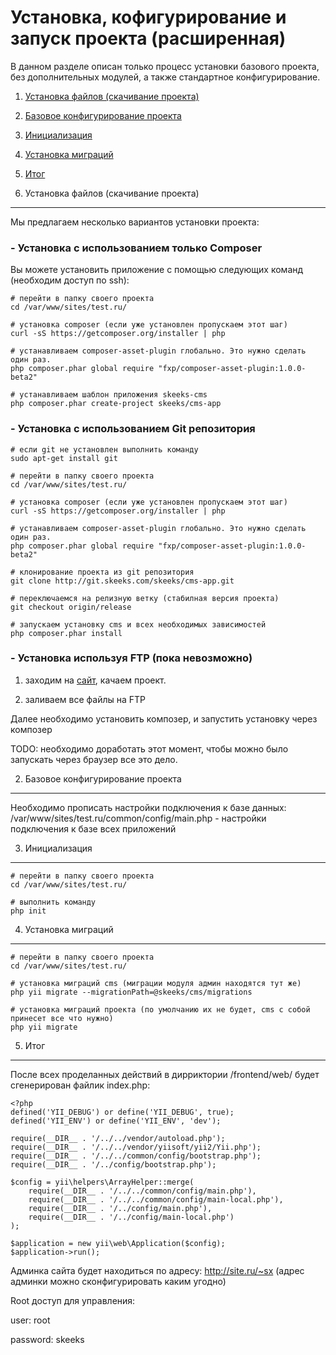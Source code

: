 Установка, кофигурирование и запуск проекта (расширенная)
========================================================
В данном разделе описан только процесс установки базового проекта, без дополнительных модулей, а также стандартное конфигурирование.

 1) [Установка файлов (скачивание проекта)](#1)
 
 2) [Базовое конфигурирование проекта](#2)
 
 3) [Инициализация](#3)
 
 4) [Установка миграций](#4)
 
 5) [Итог](#5)
 
 
1) Установка файлов (скачивание проекта)
----------------------------------------
Мы предлагаем несколько вариантов установки проекта:

### - Установка с использованием только Composer

Вы можете установить приложение с помощью следующих команд (необходим доступ по ssh):

~~~
# перейти в папку своего проекта
cd /var/www/sites/test.ru/

# установка composer (если уже установлен пропускаем этот шаг) 
curl -sS https://getcomposer.org/installer | php

# устанавливаем composer-asset-plugin глобально. Это нужно сделать один раз.
php composer.phar global require "fxp/composer-asset-plugin:1.0.0-beta2"

# устанавливаем шаблон приложения skeeks-cms
php composer.phar create-project skeeks/cms-app
~~~

### - Установка с использованием Git репозитория

~~~
# если git не установлен выполнить команду
sudo apt-get install git

# перейти в папку своего проекта
cd /var/www/sites/test.ru/

# установка composer (если уже установлен пропускаем этот шаг) 
curl -sS https://getcomposer.org/installer | php

# устанавливаем composer-asset-plugin глобально. Это нужно сделать один раз.
php composer.phar global require "fxp/composer-asset-plugin:1.0.0-beta2"

# клонирование проекта из git репозитория
git clone http://git.skeeks.com/skeeks/cms-app.git

# переключаемся на релизную ветку (стабилная версия проекта)
git checkout origin/release

# запускаем установку cms и всех необходимых зависимостей
php composer.phar install
~~~

### - Установка используя FTP (пока невозможно)

1) заходим на [сайт](http://git.skeeks.com/skeeks/cms-app.git), качаем проект.

2) заливаем все файлы на FTP

Далее необходимо установить композер, и запустить установку через композер

TODO: необходимо доработать этот момент, чтобы можно было запускать через браузер все это дело.


2) Базовое конфигурирование проекта
-----------------------------------
Необходимо прописать настройки подключения к базе данных:
/var/www/sites/test.ru/common/config/main.php - настройки подключения к базе всех приложений

3) Инициализация
-----------------
~~~
# перейти в папку своего проекта
cd /var/www/sites/test.ru/

# выполнить команду
php init
~~~

4) Установка миграций
---------------------
~~~
# перейти в папку своего проекта
cd /var/www/sites/test.ru/

# установка миграций cms (миграции модуля админ находятся тут же)
php yii migrate --migrationPath=@skeeks/cms/migrations

# установка миграций проекта (по умолчанию их не будет, cms с собой принесет все что нужно)
php yii migrate
~~~



5) Итог
-------

После всех проделанных действий в дирриктории /frontend/web/ будет сгенерирован файлик index.php:

~~~
<?php
defined('YII_DEBUG') or define('YII_DEBUG', true);
defined('YII_ENV') or define('YII_ENV', 'dev');

require(__DIR__ . '/../../vendor/autoload.php');
require(__DIR__ . '/../../vendor/yiisoft/yii2/Yii.php');
require(__DIR__ . '/../../common/config/bootstrap.php');
require(__DIR__ . '/../config/bootstrap.php');

$config = yii\helpers\ArrayHelper::merge(
    require(__DIR__ . '/../../common/config/main.php'),
    require(__DIR__ . '/../../common/config/main-local.php'),
    require(__DIR__ . '/../config/main.php'),
    require(__DIR__ . '/../config/main-local.php')
);

$application = new yii\web\Application($config);
$application->run();
~~~

Админка сайта будет находиться по адресу: http://site.ru/~sx (адрес админки можно сконфигурировать каким угодно)

Root доступ для управления:

user: root

password: skeeks

